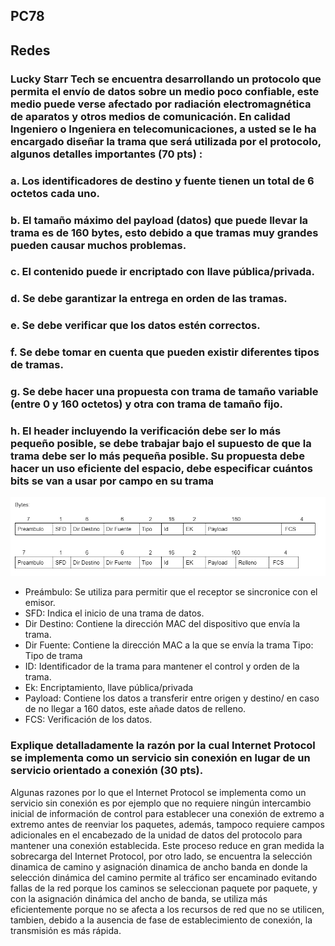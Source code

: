 ## PC78
## Redes
### Lucky Starr Tech se encuentra desarrollando un protocolo que permita el envío de datos sobre un medio poco confiable, este medio puede verse afectado por radiación electromagnética de aparatos y otros medios de comunicación. En calidad Ingeniero o Ingeniera en telecomunicaciones, a usted se le ha encargado diseñar la trama que será utilizada por el protocolo, algunos detalles importantes (70 pts) :

### a. Los identificadores de destino y fuente tienen un total de 6 octetos cada uno. <br>
### b. El tamaño máximo del payload (datos) que puede llevar la trama es de 160 bytes, esto debido a que tramas muy grandes pueden causar muchos problemas. <br>
### c. El contenido puede ir encriptado con llave pública/privada. <br>
### d. Se debe garantizar la entrega en orden de las tramas. <br>
### e. Se debe verificar que los datos estén correctos. <br>
### f. Se debe tomar en cuenta que pueden existir diferentes tipos de tramas. <br>
### g. Se debe hacer una propuesta con trama de tamaño variable (entre 0 y 160 octetos) y otra con trama de tamaño fijo. <br>
### h. El header incluyendo la verificación debe ser lo más pequeño posible, se debe trabajar bajo el supuesto de que la trama debe ser lo más pequeña posible. Su propuesta debe hacer un uso eficiente del espacio, debe especificar cuántos bits se van a usar por campo en su trama

![](images/tramas.png)

- Preámbulo: Se utiliza para permitir que el receptor se sincronice con el emisor.
- SFD:  Indica el inicio de una trama de datos.
- Dir Destino: Contiene la dirección MAC del dispositivo que envía la trama.
- Dir Fuente: Contiene la dirección MAC a la que se envía la trama
Tipo: Tipo de trama	
- ID: Identificador de la trama para mantener el control y orden de la trama.
- Ek: Encriptamiento, llave pública/privada
- Payload: Contiene los datos a transferir entre origen y destino/ en caso de no llegar a 160 datos, este añade datos de relleno.
- FCS: Verificación de los datos.







### Explique detalladamente la razón por la cual Internet Protocol se implementa como un servicio sin conexión en lugar de un servicio orientado a conexión (30 pts).

 Algunas razones por lo que el Internet Protocol se implementa como un servicio sin conexión es por ejemplo que no requiere ningún intercambio inicial de información de control para establecer una conexión de extremo a extremo antes de reenviar los paquetes, además, tampoco requiere campos adicionales en el encabezado de la unidad de datos del protocolo para mantener una conexión establecida. Este proceso reduce en gran medida la sobrecarga del Internet Protocol, por otro lado, se encuentra la selección dinamica de camino y asignación dinamica de ancho banda en donde la selección dinámica del camino permite al tráfico ser encaminado evitando fallas de la red porque los caminos se seleccionan paquete por paquete, y con la asignación dinámica del ancho de banda, se utiliza más eficientemente porque no se afecta a los recursos de red que no se utilicen, tambien, debido a la ausencia de fase de establecimiento de conexión, la transmisión es más rápida.


